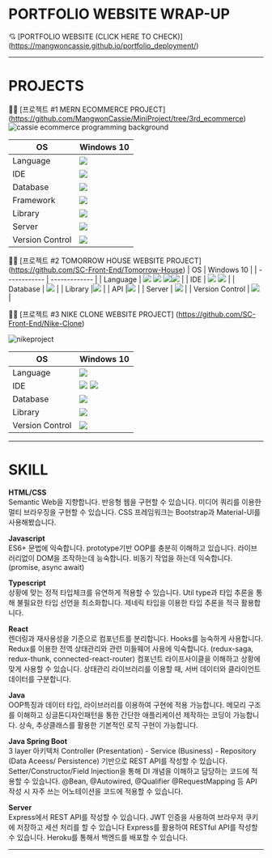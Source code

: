# PORTFOLIO WEBSITE WRAP-UP 
💘 [PORTFOLIO WEBSITE (CLICK HERE TO CHECK)] (https://mangwoncassie.github.io/portfolio_deployment/)

* * *


# PROJECTS
📌📎 [프로젝트 #1  MERN ECOMMERCE PROJECT] (https://github.com/MangwonCassie/MiniProject/tree/3rd_ecommerce)
![cassie ecommerce programming background](https://github.com/MangwonCassie/portfolio_deployment/assets/129250487/da6679f4-8adc-4226-97bd-44fc3b099e2b)

| OS           | Windows 10    |
| ------------ | ------------- |
| Language     | <img src="https://img.shields.io/badge/JavaScript-F7DF1E?style=for-the-badge&logo=javascript&logoColor=white">   |
| IDE          | <img src="https://img.shields.io/badge/VisualStudio-007ACC?style=for-the-badge&logo=visualstudio&logoColor=white">  |
| Database     |  <img src="https://img.shields.io/badge/MongoDB-47A248?style=for-the-badge&logo=mongoDB&logoColor=white">  |
| Framework    | <img src="https://img.shields.io/badge/express-000000?style=for-the-badge&logo=express&logoColor=white"> |
| Library      |<img src="https://img.shields.io/badge/REACT-61DAFB?style=for-the-badge&logo=react&logoColor=white">  |
| Server       | <img src="https://img.shields.io/badge/HEROKU-430098?style=for-the-badge&logo=heroku&logoColor=white">  |
| Version Control        | <img src="https://img.shields.io/badge/GitHub-181717?style=for-the-badge&logo=GitHub&logoColor=white">  |



📌📎 [프로젝트 #2  TOMORROW HOUSE WEBSITE PROJECT] (https://github.com/SC-Front-End/Tomorrow-House)
| OS           | Windows 10    |
| ------------ | ------------- |
| Language     | <img src="https://img.shields.io/badge/Java-000000?style=for-the-badge&logo=javat&logoColor=white"> <img src="https://img.shields.io/badge/Spring Boot-000000?style=for-the-badge&logo=springboott&logoColor=white"> <img src="https://img.shields.io/badge/HTML-000000?style=for-the-badge&logo=html&logoColor=white"><img src="https://img.shields.io/badge/CSS3-000000?style=for-the-badge&logo=css3t&logoColor=white">  |
| IDE          | <img src="https://img.shields.io/badge/intellijidea-000000?style=for-the-badge&logo=intellijidea&logoColor=white"> <img src="https://img.shields.io/badge/VisualStudio-007ACC?style=for-the-badge&logo=visualstudio&logoColor=white">  |
| Database     |  <img src="https://img.shields.io/badge/MariaDB-003545?style=for-the-badge&logo=mariaDB&logoColor=white">  |
| Library      |<img src="https://img.shields.io/badge/REACT-61DAFB?style=for-the-badge&logo=react&logoColor=white">  |
| API          |<img src="https://img.shields.io/badge/SPRINGBOOT-6DB33F?style=for-the-badge&logo=springboot&logoColor=white">  |
| Server       | <img src="https://img.shields.io/badge/AWS-61DAFB?style=for-the-badge&logo=aws&logoColor=white">  |
| Version Control        | <img src="https://img.shields.io/badge/GitHub-181717?style=for-the-badge&logo=GitHub&logoColor=white">  |



📌📎 [프로젝트 #3  NIKE CLONE WEBSITE PROJECT] (https://github.com/SC-Front-End/Nike-Clone)

![nikeproject](https://github.com/MangwonCassie/portfolio_deployment/assets/129250487/ec5d63a2-2daf-4c90-a04c-80a6aedbbe70)


| OS           | Windows 10    |
| ------------ | ------------- |
| Language     | <img src="https://img.shields.io/badge/JavaScript-F7DF1E?style=for-the-badge&logo=javascript&logoColor=white">   |
| IDE          | <img src="https://img.shields.io/badge/intellijidea-000000?style=for-the-badge&logo=intellijidea&logoColor=white"> <img src="https://img.shields.io/badge/VisualStudio-007ACC?style=for-the-badge&logo=visualstudio&logoColor=white">  |
| Database     |  <img src="https://img.shields.io/badge/MongoDB-47A248?style=for-the-badge&logo=mongoDB&logoColor=white">  |
| Library      |<img src="https://img.shields.io/badge/REACT-61DAFB?style=for-the-badge&logo=react&logoColor=white">  |
| Version Control        | <img src="https://img.shields.io/badge/GitHub-181717?style=for-the-badge&logo=GitHub&logoColor=white">  |




* * * 
# SKILL
**HTML/CSS<br/>**
Semantic Web을 지향합니다.
반응형 웹을 구현할 수 있습니다.
미디어 쿼리를 이용한 멀티 브라우징을 구현할 수 있습니다.
CSS 프레임워크는 Bootstrap과 Material-UI를 사용해봤습니다.

**Javascript<br/>**
ES6+ 문법에 익숙합니다.
prototype기반 OOP를 충분히 이해하고 있습니다.
라이브러리없이 DOM을 조작하는데 능숙합니다.
비동기 작업을 하는데 익숙합니다. (promise, async await)

**Typescript<br/>**
상황에 맞는 정적 타입체크를 유연하게 적용할 수 있습니다.
Util type과 타입 추론을 통해 불필요한 타입 선언을 최소화합니다.
제네릭 타입을 이용한 타입 추론을 적극 활용합니다.

**React<br/>**
렌더링과 재사용성을 기준으로 컴포넌트를 분리합니다.
Hooks를 능숙하게 사용합니다.
Redux를 이용한 전역 상태관리와 관련 미들웨어 사용에 익숙합니다.
(redux-saga, redux-thunk, connected-react-router)
컴포넌트 라이프사이클을 이해하고 상황에 맞게 사용할 수 있습니다.
상태관리 라이브러리를 이용할 때, 서버 데이터와 클라이언트 데이터를 구분합니다.

**Java<br/>**
OOP특징과 데이터 타입, 라이브러리를 이용하여 구현에 적용 가능합니다.
메모리 구조를 이해하고 싱글톤디자인패턴을 통한 간단한 애플리케이션 제작하는 코딩이 가능합니다.
상속, 추상클래스를 활용한 기본적인 로직 구현이 가능합니다.

**Java Spring Boot<br/>**
3 layer 아키텍처 Controller (Presentation) - Service (Business) - Repository (Data Aceess/ Persistence) 기반으로 REST API를 작성할 수 있습니다.
Setter/Constructor/Field Injection을 통해 DI 개념을 이해하고 담당하는 코드에 적용할 수 있습니다. 
@Bean, @Autowired, @Qualifier @RequestMapping 등 API 작성 시 자주 쓰는 어노테이션을 코드에 적용할 수 있습니다. 


**Server<br/>**
Express에서 REST API를 작성할 수 있습니다.
JWT 인증을 사용하여 브라우저 쿠키에 저장하고 세션 처리를 할 수 있습니다
Express를 활용하여 RESTful API를 작성할 수 있습니다.
Heroku를 통해서 백엔드를 배포할 수 있습니다. 

* * * 
